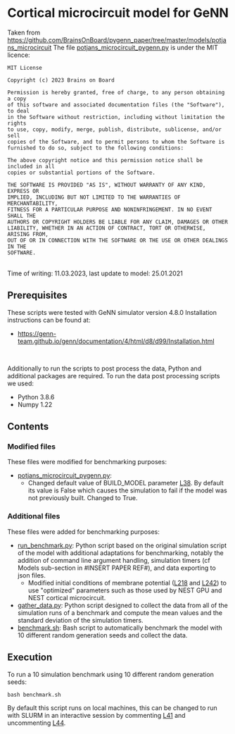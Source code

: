 # Cortical microcircuit model for GeNN

Taken from https://github.com/BrainsOnBoard/pygenn_paper/tree/master/models/potjans_microcircuit
The file [potjans_microcircuit_pygenn.py](potjans_microcircuit_pygenn.py) is under the MIT licence:
```
MIT License

Copyright (c) 2023 Brains on Board

Permission is hereby granted, free of charge, to any person obtaining a copy
of this software and associated documentation files (the "Software"), to deal
in the Software without restriction, including without limitation the rights
to use, copy, modify, merge, publish, distribute, sublicense, and/or sell
copies of the Software, and to permit persons to whom the Software is
furnished to do so, subject to the following conditions:

The above copyright notice and this permission notice shall be included in all
copies or substantial portions of the Software.

THE SOFTWARE IS PROVIDED "AS IS", WITHOUT WARRANTY OF ANY KIND, EXPRESS OR
IMPLIED, INCLUDING BUT NOT LIMITED TO THE WARRANTIES OF MERCHANTABILITY,
FITNESS FOR A PARTICULAR PURPOSE AND NONINFRINGEMENT. IN NO EVENT SHALL THE
AUTHORS OR COPYRIGHT HOLDERS BE LIABLE FOR ANY CLAIM, DAMAGES OR OTHER
LIABILITY, WHETHER IN AN ACTION OF CONTRACT, TORT OR OTHERWISE, ARISING FROM,
OUT OF OR IN CONNECTION WITH THE SOFTWARE OR THE USE OR OTHER DEALINGS IN THE
SOFTWARE.
```
<br>
Time of writing: 11.03.2023, last update to model: 25.01.2021

## Prerequisites

These scripts were tested with GeNN simulator version 4.8.0
Installation instructions can be found at:
 - https://genn-team.github.io/genn/documentation/4/html/d8/d99/Installation.html

<br>

Additionally to run the scripts to post process the data, Python and additional packages are required.
To run the data post processing scripts we used:
 * Python 3.8.6
 * Numpy 1.22

## Contents

### Modified files

These files were modified for benchmarking purposes:
 - [potjans_microcircuit_pygenn.py](potjans_microcircuit_pygenn.py):
   - Changed default value of BUILD_MODEL parameter [L38](potjans_microcircuit_pygenn.py#L38). By default its value is False which causes the simulation to fail if the model was not previously built. Changed to True.

### Additional files

These files were added for benchmarking purposes:
 - [run_benchmark.py](run_benchmark.py): Python script based on the original simulation script of the model with additional adaptations for benchmarking, notably the addition of command line argument handling, simulation timers (cf Models sub-section in #INSERT PAPER REF#), and data exporting to json files.
   - Modified initial conditions of membrane potential ([L218](run_benchmark.py#L218) and [L242](run_benchmark.py#L242)) to use "optimized" parameters such as those used by NEST GPU and NEST cortical microcircuit.
 - [gather_data.py](gather_data.py): Python script designed to collect the data from all of the simulation runs of a benchmark and compute the mean values and the standard deviation of the simulation timers.
 - [benchmark.sh](benchmark.sh): Bash script to automatically benchmark the model with 10 different random generation seeds and collect the data.
 
## Execution

To run a 10 simulation benchmark using 10 different random generation seeds:
```shell
bash benchmark.sh
```

By default this script runs on local machines, this can be changed to run with SLURM in an interactive session by commenting [L41](benchmark.sh#L41) and uncommenting [L44](benchmark.sh#L44).

